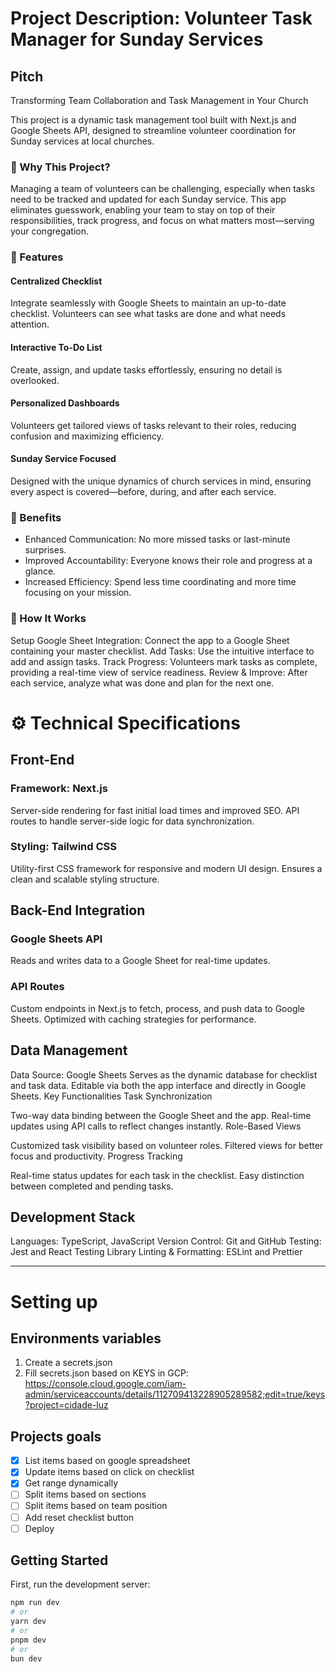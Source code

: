 
# Project Description: Volunteer Task Manager for Sunday Services

## Pitch
Transforming Team Collaboration and Task Management in Your Church

This project is a dynamic task management tool built with Next.js and Google Sheets API, designed to streamline volunteer coordination for Sunday services at local churches.

### 🚀 Why This Project?
Managing a team of volunteers can be challenging, especially when tasks need to be tracked and updated for each Sunday service. This app eliminates guesswork, enabling your team to stay on top of their responsibilities, track progress, and focus on what matters most—serving your congregation.

### 🌟 Features
#### Centralized Checklist
Integrate seamlessly with Google Sheets to maintain an up-to-date checklist. Volunteers can see what tasks are done and what needs attention.

#### Interactive To-Do List
Create, assign, and update tasks effortlessly, ensuring no detail is overlooked.

#### Personalized Dashboards
Volunteers get tailored views of tasks relevant to their roles, reducing confusion and maximizing efficiency.

#### Sunday Service Focused
Designed with the unique dynamics of church services in mind, ensuring every aspect is covered—before, during, and after each service.

### 🎯 Benefits
- Enhanced Communication: No more missed tasks or last-minute surprises.
- Improved Accountability: Everyone knows their role and progress at a glance.
- Increased Efficiency: Spend less time coordinating and more time focusing on your mission.

### 📖 How It Works
Setup Google Sheet Integration: Connect the app to a Google Sheet containing your master checklist.
Add Tasks: Use the intuitive interface to add and assign tasks.
Track Progress: Volunteers mark tasks as complete, providing a real-time view of service readiness.
Review & Improve: After each service, analyze what was done and plan for the next one.

# ⚙️ Technical Specifications
## Front-End

### Framework: Next.js
Server-side rendering for fast initial load times and improved SEO.
API routes to handle server-side logic for data synchronization.

### Styling: Tailwind CSS
Utility-first CSS framework for responsive and modern UI design.
Ensures a clean and scalable styling structure.

## Back-End Integration
### Google Sheets API
Reads and writes data to a Google Sheet for real-time updates.

### API Routes
Custom endpoints in Next.js to fetch, process, and push data to Google Sheets.
Optimized with caching strategies for performance.

## Data Management
Data Source: Google Sheets
Serves as the dynamic database for checklist and task data.
Editable via both the app interface and directly in Google Sheets.
Key Functionalities
Task Synchronization

Two-way data binding between the Google Sheet and the app.
Real-time updates using API calls to reflect changes instantly.
Role-Based Views

Customized task visibility based on volunteer roles.
Filtered views for better focus and productivity.
Progress Tracking

Real-time status updates for each task in the checklist.
Easy distinction between completed and pending tasks.

## Development Stack
Languages: TypeScript, JavaScript
Version Control: Git and GitHub
Testing: Jest and React Testing Library
Linting & Formatting: ESLint and Prettier

--- 

# Setting up

## Environments variables
1. Create a secrets.json
2. Fill secrets.json based on KEYS in GCP: https://console.cloud.google.com/iam-admin/serviceaccounts/details/112709413228905289582;edit=true/keys?project=cidade-luz
## Projects goals
- [x] List items based on google spreadsheet
- [x] Update items based on click on checklist
- [x] Get range dynamically
- [ ] Split items based on sections
- [ ] Split items based on team position
- [ ] Add reset checklist button
- [ ] Deploy

## Getting Started

First, run the development server:

```bash
npm run dev
# or
yarn dev
# or
pnpm dev
# or
bun dev
```